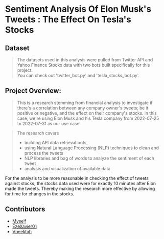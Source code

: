 # Sentiment Analysis Of Elon Musk's Tweets : The Effect On Tesla's Stocks
  
## Dataset

> The datasets used in this analysis were pulled from Twitter API and Yahoo Finance Stocks data with two bots built specifically for this project.  
You can check out 'twitter_bot.py' and 'tesla_stocks_bot.py'.

## Project Overview:
> This is a research stemming from financial analysis to investigate if there's a correlation between any company owner's tweets; be it positive or negative, 
and the effect on their company's stocks. In this case, we're using Elon Musk and his Tesla company from 2022-07-25 to 2022-07-31 as our use case.

> The research covers 
> - building API data retrieval bots, 
> - using Natural Language Processing (NLP) techniques to clean and process the tweets 
> - NLP libraries and bag of words to analyze the sentiment of each tweet
> - analysis and visualization of available data   

For the analysis to be more reasonable in checking the effect of tweets against stocks, the stocks data used were for exactly 10 minutes after Elon made the 
tweets. Thereby making the research more effective by allowing for time for changes in the stocks.

## Contributors
- [Myself](https://github.com/eaverine)
- [EzeXavier01](https://github.com/EzeXavier01)
- [Vheektoh](https://github.com/Vheektoh)
